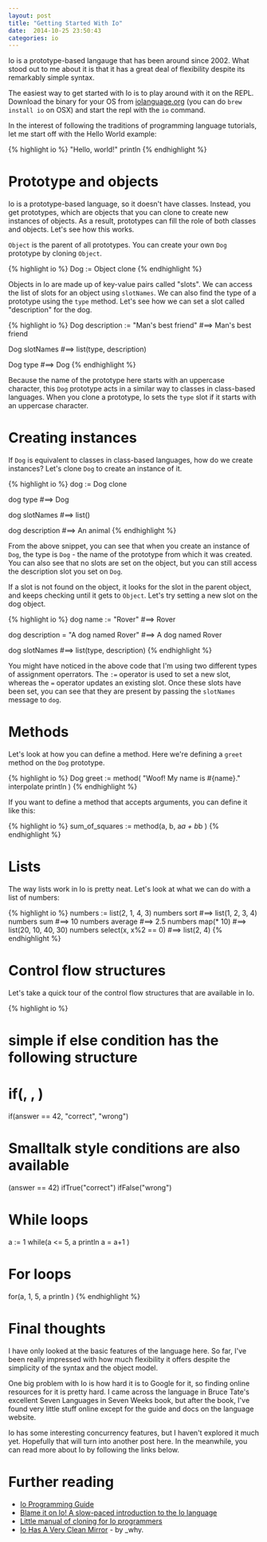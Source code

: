 ```yaml
---
layout: post
title: "Getting Started With Io"
date:  2014-10-25 23:50:43
categories: io
---
```


Io is a prototype-based langauge that has been around since 2002. What stood out to me about it is that it has a great deal of flexibility despite its remarkably simple syntax.

The easiest way to get started with Io is to play around with it on the REPL. Download the binary for your OS from [iolanguage.org](http://iolanguage.org) (you can do `brew install io` on OSX) and start the repl with the `io` command.

In the interest of following the traditions of programming language tutorials, let me start off with the Hello World example:

{% highlight io %}
"Hello, world!" println
{% endhighlight %}

# Prototype and objects

Io is a prototype-based language, so it doesn't have classes. Instead, you get prototypes, which are objects that you can clone to create new instances of objects. As a result, prototypes can fill the role of both classes and objects. Let's see how this works.

`Object` is the parent of all prototypes. You can create your own `Dog` prototype by cloning `Object`.

{% highlight io %}
Dog := Object clone
{% endhighlight %}

Objects in Io are made up of key-value pairs called "slots". We can access the list of slots for an object using `slotNames`. We can also find the type of a prototype using the `type` method. Let's see how we can set a slot called "description" for the dog.

{% highlight io %}
Dog description := "Man's best friend"
#==> Man's best friend

Dog slotNames
#==> list(type, description)

Dog type
#==> Dog
{% endhighlight %}

Because the name of the prototype here starts with an uppercase character, this `Dog` prototype acts in a similar way to classes in class-based languages. When you clone a prototype, Io sets the `type` slot if it starts with an uppercase character.

# Creating instances

If `Dog` is equivalent to classes in class-based languages, how do we create instances? Let's clone `Dog` to create an instance of it.

{% highlight io %}
dog := Dog clone

dog type
#==> Dog

dog slotNames
#==> list()

dog description
#==> An animal
{% endhighlight %}

From the above snippet, you can see that when you create an instance of `Dog`, the type is `Dog` - the name of the prototype from which it was created. You can also see that no slots are set on the object, but you can still access the description slot you set on `Dog`.

If a slot is not found on the object, it looks for the slot in the parent object, and keeps checking until it gets to `Object`. Let's try setting a new slot on the dog object.

{% highlight io %}
dog name := "Rover"
#==> Rover

dog description = "A dog named Rover"
#==> A dog named Rover

dog slotNames
#==> list(type, description)
{% endhighlight %}

You might have noticed in the above code that I'm using two different types of assignment operrators. The `:=` operator is used to set a new slot, whereas the `=` operator updates an existing slot. Once these slots have been set, you can see that they are present by passing the `slotNames` message to `dog`.

# Methods

Let's look at how you can define a method. Here we're defining a `greet` method on the `Dog` prototype.

{% highlight io %}
Dog greet := method(
  "Woof! My name is #{name}." interpolate println
)
{% endhighlight %}

If you want to define a method that accepts arguments, you can define it like this:

{% highlight io %}
sum_of_squares := method(a, b,
  a*a + b*b
)
{% endhighlight %}

# Lists

The way lists work in Io is pretty neat. Let's look at what we can do with a list of numbers:

{% highlight io %}
numbers := list(2, 1, 4, 3)
numbers sort                #==> list(1, 2, 3, 4)
numbers sum                 #==> 10
numbers average             #==> 2.5
numbers map(* 10)           #==> list(20, 10, 40, 30)
numbers select(x, x%2 == 0) #==> list(2, 4)
{% endhighlight %}

# Control flow structures

Let's take a quick tour of the control flow structures that are available in Io.

{% highlight io %}
# simple if else condition has the following structure
# if(<condition>, <then do this>, <else do this>)
if(answer == 42, "correct", "wrong")

# Smalltalk style conditions are also available
(answer == 42) ifTrue("correct") ifFalse("wrong")

# While loops
a := 1
while(a <= 5,
  a println
  a = a+1
)

# For loops
for(a, 1, 5,
  a println
)
{% endhighlight %}

# Final thoughts

I have only looked at the basic features of the language here. So far, I've been really impressed with how much flexibility it offers despite the simplicity of the syntax and the object model.

One big problem with Io is how hard it is to Google for it, so finding online resources for it is pretty hard. I came across the language in Bruce Tate's excellent Seven Languages in Seven Weeks book, but after the book, I've found very little stuff online except for the guide and docs on the language website.

Io has some interesting concurrency features, but I haven't explored it much yet. Hopefully that will turn into another post here. In the meanwhile, you can read more about Io by following the links below.

# Further reading

* [Io Programming Guide](http://iolanguage.org/scm/io/docs/IoGuide.html)
* [Blame it on Io! A slow-paced introduction to the Io language](http://ozone.wordpress.com/2006/03/15/blame-it-on-io/)
* [Little manual of cloning for Io programmers](http://ozone.wordpress.com/2006/03/20/little-manual-of-cloning-for-io-programmers/)
* [Io Has A Very Clean Mirror](http://viewsourcecode.org/why/hackety.org/2008/01/05/ioHasAVeryCleanMirror.html) - by _why.
